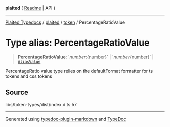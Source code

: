 **plaited** ( [Readme](../../README.md) \| API )

***

[Plaited Typedocs](../../../modules.md) / [plaited](../../modules.md) / [token](../README.md) / PercentageRatioValue

# Type alias: PercentageRatioValue

> **PercentageRatioValue**: \`${number}:${number}\` \| \`${number}%\` \| `1` \| `0` \| \`0.${number}\` \| [`AliasValue`](AliasValue.md)

PercentageRatio value type relies on the defaultFormat formatter for ts tokens and css tokens

## Source

libs/token-types/dist/index.d.ts:57

***

Generated using [typedoc-plugin-markdown](https://www.npmjs.com/package/typedoc-plugin-markdown) and [TypeDoc](https://typedoc.org/)
